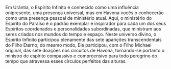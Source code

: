 ﻿Em Urântia, o Espírito Infinito é conhecido como uma influência onipresente, uma presença universal, mas em Havona vocês o conhecerão como uma presença pessoal de ministério atual. Aqui, o ministério do Espírito do Paraíso é o padrão exemplar e inspirador para cada um dos seus Espíritos coordenados e personalidades subordinadas, que ministram aos seres criados nos mundos do tempo e espaço. Neste universo divino, o Espírito Infinito participou plenamente das sete aparições transcendentais do Filho Eterno; do mesmo modo, Ele participou, com o Filho Michael original, das sete doações nos circuitos de Havona, tornando-se portanto o ministro de espírito compassivo e compreensivo para todo peregrino do tempo que atravessa esses círculos perfeitos das alturas.